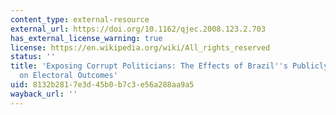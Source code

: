 ```yaml
---
content_type: external-resource
external_url: https://doi.org/10.1162/qjec.2008.123.2.703
has_external_license_warning: true
license: https://en.wikipedia.org/wiki/All_rights_reserved
status: ''
title: 'Exposing Corrupt Politicians: The Effects of Brazil''s Publicly Released Audits
  on Electoral Outcomes'
uid: 8132b281-7e3d-45b0-b7c3-e56a288aa9a5
wayback_url: ''
---
```

